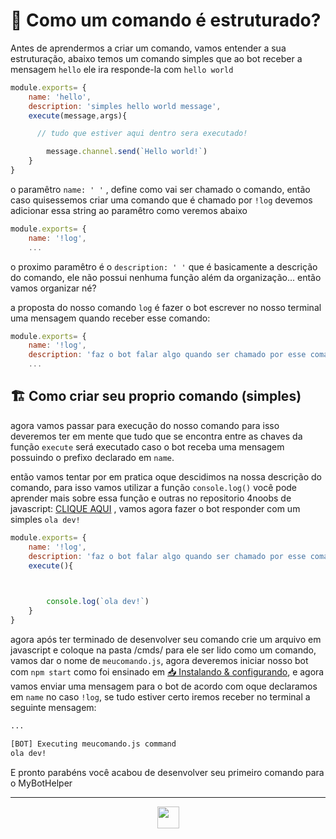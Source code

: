 
# 🧾 Como um comando é estruturado?
Antes de aprendermos a criar um comando, vamos entender a sua estruturação, abaixo temos um comando simples que ao bot receber a mensagem ``hello`` ele ira responde-la com ``hello world``

```js
module.exports= {
    name: 'hello',
    description: 'simples hello world message',
    execute(message,args){

      // tudo que estiver aqui dentro sera executado!

        message.channel.send(`Hello world!`)
    }
}
```

o paramêtro ``name: ' '`` , define como vai ser chamado o comando, então caso quisessemos criar uma comando que é chamado por ``!log`` devemos adicionar essa string ao paramêtro como veremos abaixo


```js
module.exports= {
    name: '!log',
    ...
```
o proximo paramêtro é o ``description: ' '`` que é basicamente a descrição do comando, ele não possui nenhuma função além da organização... então vamos organizar né?

a proposta do nosso comando ``log`` é fazer o bot escrever no nosso terminal uma mensagem quando receber esse comando:

```js
module.exports= {
    name: '!log',
    description: 'faz o bot falar algo quando ser chamado por esse comando',
    ...
```

## 🏗️ Como criar seu proprio comando (simples)

agora vamos passar para execução do nosso comando para isso deveremos ter em mente que tudo que se encontra entre as chaves da função ``execute`` será executado caso o bot receba uma mensagem possuindo o prefixo declarado em ``name``.

então vamos tentar por em pratica oque descidimos na nossa descrição do comando, para isso vamos utilizar a função ``console.log()`` você pode aprender mais sobre essa função e outras no repositorio 4noobs de javascript: [CLIQUE AQUI](https://github.com/ThiagoDellaNoce/javascript4noobs) , vamos agora fazer o bot responder com um simples ``ola dev!``

```js
module.exports= {
    name: '!log',
    description: 'faz o bot falar algo quando ser chamado por esse comando',
    execute(){

      

        console.log(`ola dev!`)
    }
}
```

agora após ter terminado de desenvolver seu comando crie um arquivo em javascript e coloque na pasta /cmds/ para ele ser lido como um comando, vamos dar o nome de ``meucomando.js``, agora deveremos iniciar nosso bot com ``npm start`` como foi ensinado em [📥 Instalando & configurando](https://github.com/mavinsi/mybothelper4noobs/blob/main/roadmap/h_install.md), e agora vamos enviar uma mensagem para o bot de acordo com oque declaramos em ``name`` no caso ``!log``, se tudo estiver certo iremos receber no terminal a seguinte mensagem: 

```bash
...

[BOT] Executing meucomando.js command
ola dev!

```

E pronto parabéns você acabou de desenvolver seu primeiro comando para o MyBotHelper

<hr>
<p align="center">
  <a href="https://github.com/mavinsi/mybothelper4noobs/blob/main/roadmap/s2_command.md">
    <img src="https://cdn.discordapp.com/attachments/539836343094870016/863605863049461780/proximo.png" height=35>
  </a>
</p>


